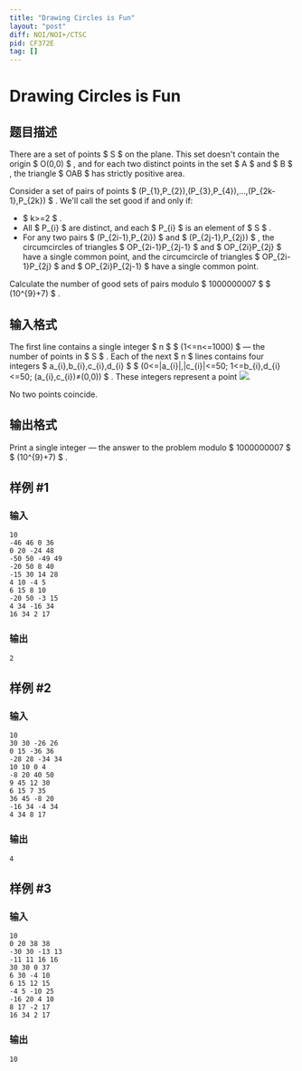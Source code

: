 ```yaml
---
title: "Drawing Circles is Fun"
layout: "post"
diff: NOI/NOI+/CTSC
pid: CF372E
tag: []
---
```


# Drawing Circles is Fun

## 题目描述

There are a set of points $ S $ on the plane. This set doesn't contain the origin $ O(0,0) $ , and for each two distinct points in the set $ A $ and $ B $ , the triangle $ OAB $ has strictly positive area.

Consider a set of pairs of points $ (P_{1},P_{2}),(P_{3},P_{4}),...,(P_{2k-1},P_{2k}) $ . We'll call the set good if and only if:

- $ k>=2 $ .
- All $ P_{i} $ are distinct, and each $ P_{i} $ is an element of $ S $ .
- For any two pairs $ (P_{2i-1},P_{2i}) $ and $ (P_{2j-1},P_{2j}) $ , the circumcircles of triangles $ OP_{2i-1}P_{2j-1} $ and $ OP_{2i}P_{2j} $ have a single common point, and the circumcircle of triangles $ OP_{2i-1}P_{2j} $ and $ OP_{2i}P_{2j-1} $ have a single common point.

Calculate the number of good sets of pairs modulo $ 1000000007 $ $ (10^{9}+7) $ .

## 输入格式

The first line contains a single integer $ n $ $ (1<=n<=1000) $ — the number of points in $ S $ . Each of the next $ n $ lines contains four integers $ a_{i},b_{i},c_{i},d_{i} $ $ (0<=|a_{i}|,|c_{i}|<=50; 1<=b_{i},d_{i}<=50; (a_{i},c_{i})≠(0,0)) $ . These integers represent a point ![](https://cdn.luogu.com.cn/upload/vjudge_pic/CF372E/617f303adacabe28ace76ac72aefdf3264b1fbfa.png).

No two points coincide.

## 输出格式

Print a single integer — the answer to the problem modulo $ 1000000007 $ $ (10^{9}+7) $ .

## 样例 #1

### 输入

```
10
-46 46 0 36
0 20 -24 48
-50 50 -49 49
-20 50 8 40
-15 30 14 28
4 10 -4 5
6 15 8 10
-20 50 -3 15
4 34 -16 34
16 34 2 17

```

### 输出

```
2

```

## 样例 #2

### 输入

```
10
30 30 -26 26
0 15 -36 36
-28 28 -34 34
10 10 0 4
-8 20 40 50
9 45 12 30
6 15 7 35
36 45 -8 20
-16 34 -4 34
4 34 8 17

```

### 输出

```
4

```

## 样例 #3

### 输入

```
10
0 20 38 38
-30 30 -13 13
-11 11 16 16
30 30 0 37
6 30 -4 10
6 15 12 15
-4 5 -10 25
-16 20 4 10
8 17 -2 17
16 34 2 17

```

### 输出

```
10

```

